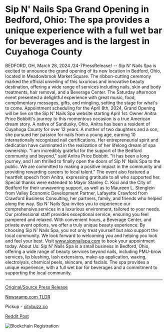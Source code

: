 # Sip N' Nails Spa Grand Opening in Bedford, Ohio: The spa provides a unique experience with a full wet bar for beverages and is the largest in Cuyahoga County

BEDFORD, OH, March 28, 2024 /24-7PressRelease/ -- Sip N' Nails Spa is excited to announce the grand opening of its new location in Bedford, Ohio, located in Meadowbrook Market Square. The ribbon-cutting ceremony marked the official unveiling of this luxurious and innovative beauty destination, offering a wide range of services including nails, skin and body treatments, hair removal, and a Beverage Center.  The Saturday afternoon event presented a delightful experience with great music, food, complimentary messages, gifts, and mingling, setting the stage for what's to come. Appointment scheduling for the April 8th, 2024, Grand Opening will be live on the Sip N' Nails Spa website starting April 1st.  Owner Anitra Price Bobbitt's journey to this momentous occasion is a true American dream story. A native of Sandusky, Ohio, Anitra has been a resident of Cuyahoga County for over 12 years. A mother of two daughters and a son, she pursued her passion for nails from a young age, earning 10 internationally recognized nail certifications. Her entrepreneurial spirit and dedication have culminated in the realization of her lifelong dream of spa ownership.  "I am incredibly grateful for the support of the Bedford community and beyond," said Anitra Price Bobbitt. "It has been a long journey, and I am thrilled to finally open the doors of Sip N' Nails Spa to the public. We are committed to making a positive impact in the community and providing rewarding careers to local talent."  The event also featured a heartfelt speech from Anitra, expressing gratitude to all who supported her. Special thanks were extended to Mayor Stanley C. Koci and the City of Bedford for their unwavering support, as well as to Maureen L. Stenglein from Valley Economic Development Partner, Lafayette Crawford from Crawford Business Consulting, her partners, family, and friends who helped along the way.  Sip N' Nails Spa invites you to experience our comprehensive services in a luxurious environment, tailored to your needs. Our professional staff provides exceptional service, ensuring you feel pampered and relaxed. With convenient hours, a Beverage Center, and private event options, we offer a truly unique beauty experience. By choosing Sip N' Nails Spa, you not only treat yourself but also support the local community. We look forward to welcoming you and helping you look and feel your best. Visit www.sipnnailspa.com to book your appointment today.  About Us: Sip N' Nails Spa is a small business in Bedford, Ohio, offering a wide range of beauty services beyond nails, including PMU-brow services, lip blushing, lash extensions, make-up application, waxing, electrolysis, chemical peels, skincare, and facials. The spa provides a unique experience, with a full wet bar for beverages and a commitment to supporting the local community. 

---

[Original/Source Press Release](https://www.24-7pressrelease.com/press-release/509612/sip-n-nails-spa-grand-opening-in-bedford-ohio-the-spa-provides-a-unique-experience-with-a-full-wet-bar-for-beverages-and-is-the-largest-in-cuyahoga-county)
                    

[Newsramp.com TLDR](https://newsramp.com/curated-news/sip-n-nails-spa-grand-opening-in-bedford-ohio/de63026434b98ae6570338a15ffa1b6f) 


Pickup - [citybuzz.co](https://citybuzz.co/2024/03/28/sip-n-nails-spa-opens-luxurious-beauty-destination-in-bedford)
 



[Reddit Post](https://www.reddit.com/r/newsramp/comments/1bppbuh/sip_n_nails_spa_grand_opening_in_bedford_ohio/) 



![Blockchain Registration](https://cdn.newsramp.app/24-7PressRelease/qrcode/243/28/fondQi7a.webp)